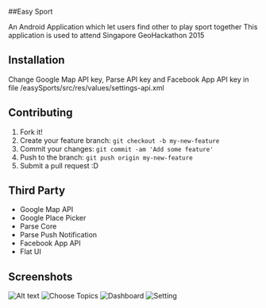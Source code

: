 
##Easy Sport

An Android Application which let users find other to play sport together
This application is used to attend Singapore GeoHackathon 2015

## Installation

Change Google Map API key, Parse API key and Facebook App API key in file /easySports/src/res/values/settings-api.xml


## Contributing

1. Fork it!
2. Create your feature branch: `git checkout -b my-new-feature`
3. Commit your changes: `git commit -am 'Add some feature'`
4. Push to the branch: `git push origin my-new-feature`
5. Submit a pull request :D


## Third Party

- Google Map API
- Google Place Picker
- Parse Core
- Parse Push Notification
- Facebook App API
- Flat UI

## Screenshots
![Alt text](/EasySports/device-2015-12-06-041751.png?raw=true "Choose Place")
![Choose Topics](/EasySports/device-2015-12-06-042224.png?raw=true "Topics")
![Dashboard](/EasySports/device-2015-12-06-042456.png?raw=true "Dashboard")
![Setting](/EasySports/device-2015-12-06-042418.png?raw=true "Settings")

